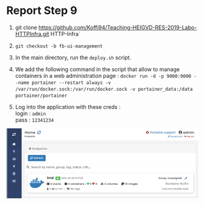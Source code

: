 # Report Step 9

1. git clone https://github.com/Koffi94/Teaching-HEIGVD-RES-2019-Labo-HTTPInfra.git HTTP-Infra`

2. `git checkout -b fb-ui-management`

3. In the main directory, run the `deploy.sh` script.

4. We add the following command in the script that allow to manage containers in a web administration page : 
`docker run -d -p 9000:9000 --name portainer --restart always -v /var/run/docker.sock:/var/run/docker.sock -v portainer_data:/data portainer/portainer`

5. Log into the application with these creds :<br/>
  login : `admin`<br/>
  pass : `12341234`

  ![](./images/Step9/portainer.png)

